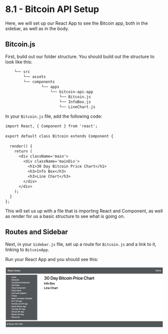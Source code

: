 # 8.1 - Bitcoin API Setup

Here, we will set up our React App to see the Bitcoin app, both in the sidebar, as well as in the body.

## Bitcoin.js

First, build out our folder structure. You should build out the structure to look like this:  


```text
    └── src
        └── assets
        └── components
                └── apps
                    └── bitcoin-api-app
                        └── Bitcoin.js
                        └── InfoBox.js
                        └── LineChart.js
```

In your `Bitcoin.js` file, add the following code:  


```text
import React, { Component } from 'react';

export default class Bitcoin extends Component {

  render() {
    return (
      <div className='main'>
        <div className='mainDiv'>
          <h1>30 Day Bitcoin Price Chart</h1>
          <h3>Info Box</h3>
          <h3>Line Chart</h3>
        </div>
      </div>
    );
  }
};
```

This will set us up with a file that is importing React and Component, as well as render for us a basic structure to see what is going on.

## Routes and Sidebar

Next, in your `Sidebar.js` file, set up a route for `Bitcoin.js` and a link to it, linking to `BitcoinApp`.  


Run your React App and you should see this:  


![picture](../../.gitbook/assets/7.1-setup.png)

